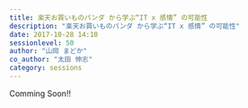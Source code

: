 ```yaml
---
title: 楽天お買いものパンダ から学ぶ“IT x 感情” の可能性
description: "楽天お買いものパンダ から学ぶ“IT x 感情” の可能性"
date: 2017-10-28 14:10
sessionlevel: 50
author: "山岡 まどか"
co_author: "太田 伸志"
category: sessions
---
```

Comming Soon!!
